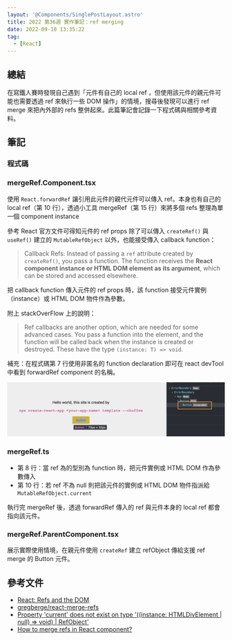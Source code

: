 ```yaml
---
layout: '@Components/SinglePostLayout.astro'
title: 2022 第36週 實作筆記：ref merging
date: 2022-09-10 13:35:22
tag:
  - [React]
---
```


## 總結

在寫鐵人賽時發現自己遇到「元件有自己的 local ref ，但使用該元件的親元件可能也需要透過 ref 來執行一些 DOM 操作」的情境，搜尋後發現可以進行 ref merge 來把內外部的 refs 整併起來。此篇筆記會記錄一下程式碼與相關參考資料。

## 筆記

### 程式碼

<script src="https://gist.github.com/tzynwang/8e86fec0c8c61dbb374ce3819dd7a374.js"></script>

### mergeRef.Component.tsx

使用 `React.forwardRef` 讓引用此元件的親代元件可以傳入 ref。本身也有自己的 local ref（第 10 行），透過小工具 mergeRef（第 15 行）來將多個 refs 整理為單一個 component instance

參考 React 官方文件可得知元件的 ref props 除了可以傳入 `createRef()` 與 `useRef()` 建立的 `MutableRefObject` 以外，也能接受傳入 callback function：

> Callback Refs: Instead of passing a `ref` attribute created by `createRef()`, you pass a function. The function receives the **React component instance or HTML DOM element as its argument**, which can be stored and accessed elsewhere.

把 callback function 傳入元件的 ref props 時，該 function 接受元件實例（instance）或 HTML DOM 物件作為參數。

附上 stackOverFlow 上的說明：

> Ref callbacks are another option, which are needed for some advanced cases. You pass a function into the element, and the function will be called back when the instance is created or destroyed. These have the type `(instance: T) => void`.

補充：在程式碼第 7 行使用非匿名的 function declaration 即可在 react devTool 中看到 forwardRef component 的名稱。

![forwardRef component name](/2022/react-merge-ref/name-forwardRef-component.png)

### mergeRef.ts

- 第 8 行：當 ref 為的型別為 function 時，把元件實例或 HTML DOM 作為參數傳入
- 第 10 行：若 ref 不為 null 則把該元件的實例或 HTML DOM 物件指派給 `MutableRefObject.current`

執行完 mergeRef 後，透過 forwardRef 傳入的 ref 與元件本身的 local ref 都會指向該元件。

### mergeRef.ParentComponent.tsx

展示實際使用情境，在親元件使用 `createRef` 建立 refObject 傳給支援 ref merge 的 Button 元件。

## 參考文件

- [React: Refs and the DOM](https://reactjs.org/docs/refs-and-the-dom.html)
- [gregberge/react-merge-refs](https://github.com/gregberge/react-merge-refs#react-merge-refs)
- [Property 'current' does not exist on type '((instance: HTMLDivElement | null) => void) | RefObject<HTMLDivElement>'](https://stackoverflow.com/questions/65876809/property-current-does-not-exist-on-type-instance-htmldivelement-null)
- [How to merge refs in React component?](https://mayursinhsarvaiya.medium.com/how-to-merge-refs-in-react-component-d5e4623b6924)
